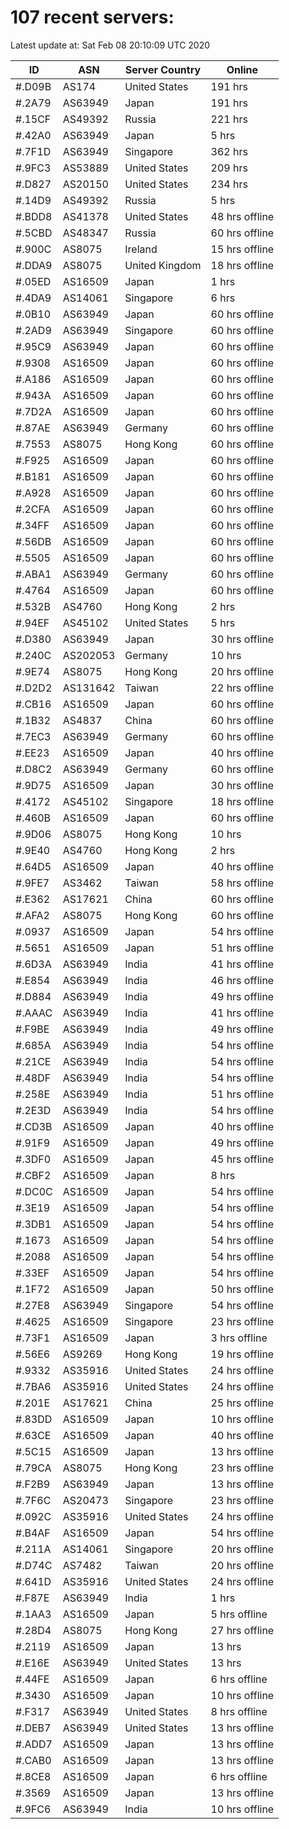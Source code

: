 # 107 recent servers:

Latest update at: Sat Feb 08 20:10:09 UTC 2020

| ID | ASN | Server Country | Online |
| -- | --- | -------------- | ------ |
| #.D09B | AS174 | United States | 191 hrs |
| #.2A79 | AS63949 | Japan | 191 hrs |
| #.15CF | AS49392 | Russia | 221 hrs |
| #.42A0 | AS63949 | Japan | 5 hrs |
| #.7F1D | AS63949 | Singapore | 362 hrs |
| #.9FC3 | AS53889 | United States | 209 hrs |
| #.D827 | AS20150 | United States | 234 hrs |
| #.14D9 | AS49392 | Russia | 5 hrs |
| #.BDD8 | AS41378 | United States | 48 hrs offline |
| #.5CBD | AS48347 | Russia | 60 hrs offline |
| #.900C | AS8075 | Ireland | 15 hrs offline |
| #.DDA9 | AS8075 | United Kingdom | 18 hrs offline |
| #.05ED | AS16509 | Japan | 1 hrs |
| #.4DA9 | AS14061 | Singapore | 6 hrs |
| #.0B10 | AS63949 | Japan | 60 hrs offline |
| #.2AD9 | AS63949 | Singapore | 60 hrs offline |
| #.95C9 | AS63949 | Japan | 60 hrs offline |
| #.9308 | AS16509 | Japan | 60 hrs offline |
| #.A186 | AS16509 | Japan | 60 hrs offline |
| #.943A | AS16509 | Japan | 60 hrs offline |
| #.7D2A | AS16509 | Japan | 60 hrs offline |
| #.87AE | AS63949 | Germany | 60 hrs offline |
| #.7553 | AS8075 | Hong Kong | 60 hrs offline |
| #.F925 | AS16509 | Japan | 60 hrs offline |
| #.B181 | AS16509 | Japan | 60 hrs offline |
| #.A928 | AS16509 | Japan | 60 hrs offline |
| #.2CFA | AS16509 | Japan | 60 hrs offline |
| #.34FF | AS16509 | Japan | 60 hrs offline |
| #.56DB | AS16509 | Japan | 60 hrs offline |
| #.5505 | AS16509 | Japan | 60 hrs offline |
| #.ABA1 | AS63949 | Germany | 60 hrs offline |
| #.4764 | AS16509 | Japan | 60 hrs offline |
| #.532B | AS4760 | Hong Kong | 2 hrs |
| #.94EF | AS45102 | United States | 5 hrs |
| #.D380 | AS63949 | Japan | 30 hrs offline |
| #.240C | AS202053 | Germany | 10 hrs |
| #.9E74 | AS8075 | Hong Kong | 20 hrs offline |
| #.D2D2 | AS131642 | Taiwan | 22 hrs offline |
| #.CB16 | AS16509 | Japan | 60 hrs offline |
| #.1B32 | AS4837 | China | 60 hrs offline |
| #.7EC3 | AS63949 | Germany | 60 hrs offline |
| #.EE23 | AS16509 | Japan | 40 hrs offline |
| #.D8C2 | AS63949 | Germany | 60 hrs offline |
| #.9D75 | AS16509 | Japan | 30 hrs offline |
| #.4172 | AS45102 | Singapore | 18 hrs offline |
| #.460B | AS16509 | Japan | 60 hrs offline |
| #.9D06 | AS8075 | Hong Kong | 10 hrs |
| #.9E40 | AS4760 | Hong Kong | 2 hrs |
| #.64D5 | AS16509 | Japan | 40 hrs offline |
| #.9FE7 | AS3462 | Taiwan | 58 hrs offline |
| #.E362 | AS17621 | China | 60 hrs offline |
| #.AFA2 | AS8075 | Hong Kong | 60 hrs offline |
| #.0937 | AS16509 | Japan | 54 hrs offline |
| #.5651 | AS16509 | Japan | 51 hrs offline |
| #.6D3A | AS63949 | India | 41 hrs offline |
| #.E854 | AS63949 | India | 46 hrs offline |
| #.D884 | AS63949 | India | 49 hrs offline |
| #.AAAC | AS63949 | India | 41 hrs offline |
| #.F9BE | AS63949 | India | 49 hrs offline |
| #.685A | AS63949 | India | 54 hrs offline |
| #.21CE | AS63949 | India | 54 hrs offline |
| #.48DF | AS63949 | India | 54 hrs offline |
| #.258E | AS63949 | India | 51 hrs offline |
| #.2E3D | AS63949 | India | 54 hrs offline |
| #.CD3B | AS16509 | Japan | 40 hrs offline |
| #.91F9 | AS16509 | Japan | 49 hrs offline |
| #.3DF0 | AS16509 | Japan | 45 hrs offline |
| #.CBF2 | AS16509 | Japan | 8 hrs |
| #.DC0C | AS16509 | Japan | 54 hrs offline |
| #.3E19 | AS16509 | Japan | 54 hrs offline |
| #.3DB1 | AS16509 | Japan | 54 hrs offline |
| #.1673 | AS16509 | Japan | 54 hrs offline |
| #.2088 | AS16509 | Japan | 54 hrs offline |
| #.33EF | AS16509 | Japan | 54 hrs offline |
| #.1F72 | AS16509 | Japan | 50 hrs offline |
| #.27E8 | AS63949 | Singapore | 54 hrs offline |
| #.4625 | AS16509 | Singapore | 23 hrs offline |
| #.73F1 | AS16509 | Japan | 3 hrs offline |
| #.56E6 | AS9269 | Hong Kong | 19 hrs offline |
| #.9332 | AS35916 | United States | 24 hrs offline |
| #.7BA6 | AS35916 | United States | 24 hrs offline |
| #.201E | AS17621 | China | 25 hrs offline |
| #.83DD | AS16509 | Japan | 10 hrs offline |
| #.63CE | AS16509 | Japan | 40 hrs offline |
| #.5C15 | AS16509 | Japan | 13 hrs offline |
| #.79CA | AS8075 | Hong Kong | 23 hrs offline |
| #.F2B9 | AS63949 | Japan | 13 hrs offline |
| #.7F6C | AS20473 | Singapore | 23 hrs offline |
| #.092C | AS35916 | United States | 24 hrs offline |
| #.B4AF | AS16509 | Japan | 54 hrs offline |
| #.211A | AS14061 | Singapore | 20 hrs offline |
| #.D74C | AS7482 | Taiwan | 20 hrs offline |
| #.641D | AS35916 | United States | 24 hrs offline |
| #.F87E | AS63949 | India | 1 hrs |
| #.1AA3 | AS16509 | Japan | 5 hrs offline |
| #.28D4 | AS8075 | Hong Kong | 27 hrs offline |
| #.2119 | AS16509 | Japan | 13 hrs |
| #.E16E | AS63949 | United States | 13 hrs |
| #.44FE | AS16509 | Japan | 6 hrs offline |
| #.3430 | AS16509 | Japan | 10 hrs offline |
| #.F317 | AS63949 | United States | 8 hrs offline |
| #.DEB7 | AS63949 | United States | 13 hrs offline |
| #.ADD7 | AS16509 | Japan | 13 hrs offline |
| #.CAB0 | AS16509 | Japan | 13 hrs offline |
| #.8CE8 | AS16509 | Japan | 6 hrs offline |
| #.3569 | AS16509 | Japan | 13 hrs offline |
| #.9FC6 | AS63949 | India | 10 hrs offline |

